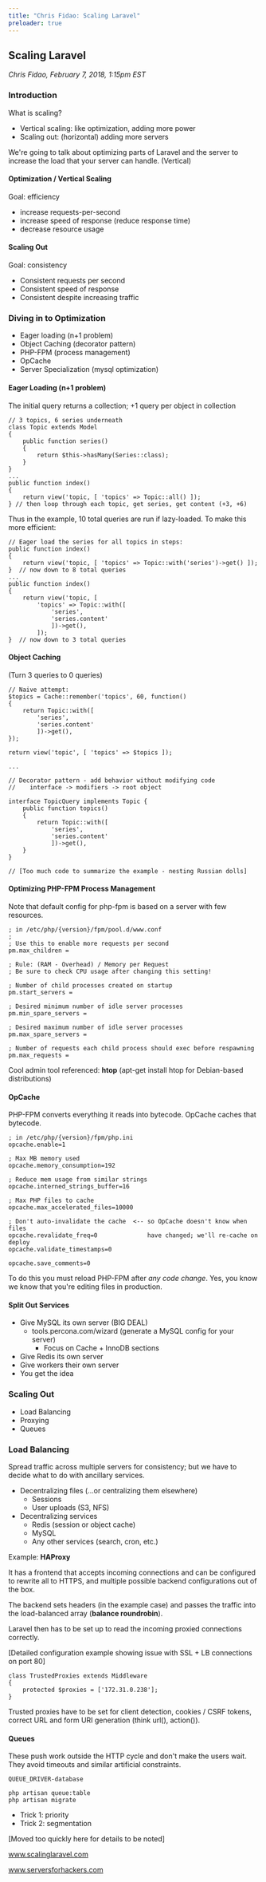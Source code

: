 ```yaml
---
title: "Chris Fidao: Scaling Laravel"
preloader: true
---
```


Scaling Laravel
---------------

_Chris Fidao, February 7, 2018, 1:15pm EST_

### Introduction

What is scaling?

- Vertical scaling: like optimization, adding more power
- Scaling out: (horizontal) adding more servers

We're going to talk about optimizing parts of Laravel and the server to
increase the load that your server can handle.  (Vertical)

#### Optimization / Vertical Scaling

Goal: efficiency

- increase requests-per-second
- increase speed of response (reduce response time)
- decrease resource usage

#### Scaling Out

Goal: consistency

- Consistent requests per second
- Consistent speed of response
- Consistent despite increasing traffic

### Diving in to Optimization

- Eager loading (n+1 problem)
- Object Caching (decorator pattern)
- PHP-FPM (process management)
- OpCache
- Server Specialization (mysql optimization)

#### Eager Loading (n+1 problem)

The initial query returns a collection; +1 query per object in collection

```
// 3 topics, 6 series underneath
class Topic extends Model
{
    public function series()
    {
        return $this->hasMany(Series::class);
    }
}
...
public function index()
{
    return view('topic, [ 'topics' => Topic::all() ]);
} // then loop through each topic, get series, get content (+3, +6)
```

Thus in the example, 10 total queries are run if lazy-loaded.  To make this
more efficient:

```
// Eager load the series for all topics in steps:
public function index()
{
    return view('topic, [ 'topics' => Topic::with('series')->get() ]);
}  // now down to 8 total queries
...
public function index()
{
    return view('topic, [
        'topics' => Topic::with([
            'series',
            'series.content'
            ])->get(),
        ]);
}  // now down to 3 total queries
```

#### Object Caching

(Turn 3 queries to 0 queries)

```
// Naive attempt:
$topics = Cache::remember('topics', 60, function()
{
    return Topic::with([
        'series',
        'series.content'
        ])->get(),
});

return view('topic', [ 'topics' => $topics ]);

...

// Decorator pattern - add behavior without modifying code
//    interface -> modifiers -> root object

interface TopicQuery implements Topic {
    public function topics()
    {
        return Topic::with([
            'series',
            'series.content'
            ])->get(),
    }
}

// [Too much code to summarize the example - nesting Russian dolls]
```

#### Optimizing PHP-FPM Process Management

Note that default config for php-fpm is based on a server with few resources.

```
; in /etc/php/{version}/fpm/pool.d/www.conf
;
; Use this to enable more requests per second
pm.max_children = 

; Rule: (RAM - Overhead) / Memory per Request
; Be sure to check CPU usage after changing this setting!

; Number of child processes created on startup
pm.start_servers = 

; Desired minimum number of idle server processes
pm.min_spare_servers =

; Desired maximum number of idle server processes
pm.max_spare_servers =

; Number of requests each child process should exec before respawning
pm.max_requests =
```

Cool admin tool referenced: **htop** (apt-get install htop for Debian-based
distributions)

#### OpCache

PHP-FPM converts everything it reads into bytecode. OpCache
caches that bytecode.

```
; in /etc/php/{version}/fpm/php.ini
opcache.enable=1

; Max MB memory used
opcache.memory_consumption=192

; Reduce mem usage from similar strings
opcache.interned_strings_buffer=16

; Max PHP files to cache
opcache.max_accelerated_files=10000

; Don't auto-invalidate the cache  <-- so OpCache doesn't know when files
opcache.revalidate_freq=0              have changed; we'll re-cache on deploy
opcache.validate_timestamps=0

opcache.save_comments=0
```

To do this you must reload PHP-FPM after _any code change_.  Yes, you know
we know that you're editing files in production.

#### Split Out Services

- Give MySQL its own server (BIG DEAL)
    - tools.percona.com/wizard (generate a MySQL config for your server)
        - Focus on Cache + InnoDB sections
- Give Redis its own server
- Give workers their own server
- You get the idea

### Scaling Out

- Load Balancing
- Proxying
- Queues

### Load Balancing

Spread traffic across multiple servers for consistency; but we have to decide
what to do with ancillary services.

- Decentralizing files (...or centralizing them elsewhere)
    - Sessions
    - User uploads (S3, NFS)
- Decentralizing services 
    - Redis (session or object cache)
    - MySQL
    - Any other services (search, cron, etc.)

Example: **HAProxy**

It has a frontend that accepts incoming connections and can be configured to
rewrite all to HTTPS, and multiple possible backend configurations out of the
box.

The backend sets headers (in the example case) and passes the traffic into the
load-balanced array (**balance roundrobin**).

Laravel then has to be set up to read the incoming proxied connections correctly.

[Detailed configuration example showing issue with SSL + LB connections on port 80]

```
class TrustedProxies extends Middleware
{
    protected $proxies = ['172.31.0.238'];
}
```

Trusted proxies have to be set for client detection, cookies / CSRF tokens,
correct URL and form URI generation (think url(), action()).

#### Queues

These push work outside the HTTP cycle and don't make the users wait.  They
avoid timeouts and similar artificial constraints.

```
QUEUE_DRIVER-database

php artisan queue:table
php artisan migrate
```

- Trick 1: priority
- Trick 2: segmentation

[Moved too quickly here for details to be noted]

www.scalinglaravel.com

www.serversforhackers.com
